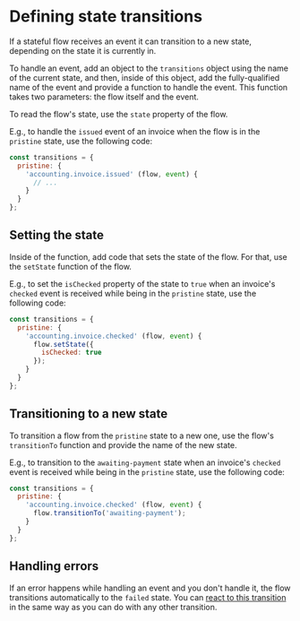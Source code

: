 # Defining state transitions

If a stateful flow receives an event it can transition to a new state, depending on the state it is currently in.

To handle an event, add an object to the `transitions` object using the name of the current state, and then, inside of this object, add the fully-qualified name of the event and provide a function to handle the event. This function takes two parameters: the flow itself and the event.

To read the flow's state, use the `state` property of the flow.

E.g., to handle the `issued` event of an invoice when the flow is in the `pristine` state, use the following code:

```javascript
const transitions = {
  pristine: {
    'accounting.invoice.issued' (flow, event) {
      // ...
    }
  }
};
```

## Setting the state

Inside of the function, add code that sets the state of the flow. For that, use the `setState` function of the flow.

E.g., to set the `isChecked` property of the state to `true` when an invoice's `checked` event is received while being in the `pristine` state, use the following code:

```javascript
const transitions = {
  pristine: {
    'accounting.invoice.checked' (flow, event) {
      flow.setState({
        isChecked: true
      });
    }
  }
};
```

## Transitioning to a new state

To transition a flow from the `pristine` state to a new one, use the flow's `transitionTo` function and provide the name of the new state.

E.g., to transition to the `awaiting-payment` state when an invoice's `checked` event is received while being in the `pristine` state, use the following code:

```javascript
const transitions = {
  pristine: {
    'accounting.invoice.checked' (flow, event) {
      flow.transitionTo('awaiting-payment');
    }
  }
};
```

## Handling errors

If an error happens while handling an event and you don't handle it, the flow transitions automatically to the `failed` state. You can [react to this transition](../reacting-to-state-transitions/) in the same way as you can do with any other transition.
